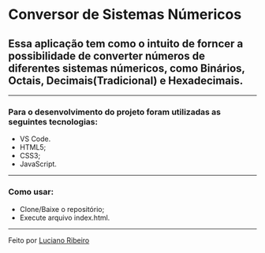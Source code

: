 # Conversor de Sistemas Númericos

## Essa aplicação tem como o intuito de forncer a possibilidade de converter números de diferentes sistemas númericos, como Binários, Octais, Decimais(Tradicional) e Hexadecimais.

---

### Para o desenvolvimento do projeto foram utilizadas as seguintes tecnologias:

 - VS Code.
 - HTML5;
 - CSS3;
 - JavaScript.
 
   
---


### Como usar:

 - Clone/Baixe o repositório;
 - Execute arquivo index.html.

---

  Feito por [Luciano Ribeiro](https://github.com/LucianoR8)

